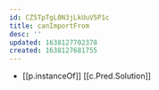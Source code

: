 ```yaml
---
id: CZ5TpTgL0N3jLkUuV5P1c
title: canImportFrom
desc: ''
updated: 1638127702378
created: 1638127681755
---
```


- [[p.instanceOf]] [[c.Pred.Solution]]
